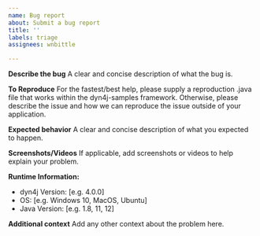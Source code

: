 ```yaml
---
name: Bug report
about: Submit a bug report
title: ''
labels: triage
assignees: wnbittle

---
```


<!-- 
NOTE: GitHub issues should only be used for bug reports now.  If you need help using the library, have enhancement requests or performance improvements, or general questions, please use GitHub Discussions instead.  If you are unsure where to ask your question, please start with a discussion and it will be transitioned to an issue if work (bug fix, enhancement, etc.) is required.
-->

**Describe the bug**
A clear and concise description of what the bug is.

**To Reproduce**
For the fastest/best help, please supply a reproduction .java file that works within the dyn4j-samples framework.  Otherwise, please describe the issue and how we can reproduce the issue outside of your application.

**Expected behavior**
A clear and concise description of what you expected to happen.

**Screenshots/Videos**
If applicable, add screenshots or videos to help explain your problem.

**Runtime Information:**
- dyn4j Version: [e.g. 4.0.0]
 - OS: [e.g. Windows 10, MacOS, Ubuntu]
 - Java Version: [e.g. 1.8, 11, 12]

**Additional context**
Add any other context about the problem here.
